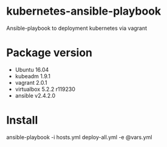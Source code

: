 # kubernetes-ansible-playbook
Ansible-playbook to deployment kubernetes via vagrant

# Package version
- Ubuntu 16.04
- kubeadm 1.9.1
- vagrant 2.0.1
- virtualbox 5.2.2 r119230
- ansible v2.4.2.0

# Install
ansible-playbook -i hosts.yml deploy-all.yml -e @vars.yml
